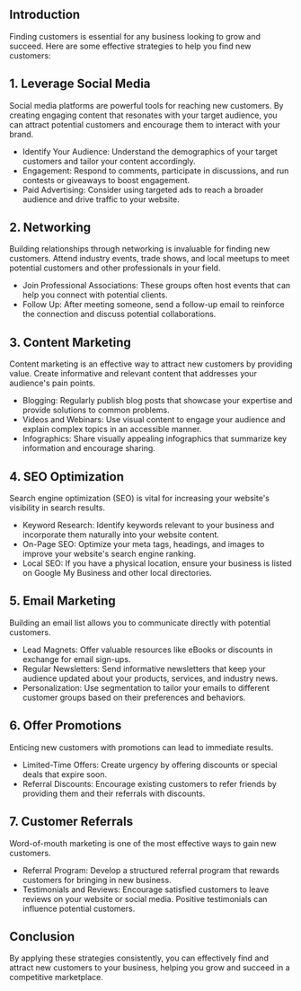 ## Introduction
Finding customers is essential for any business looking to grow and succeed. Here are some effective strategies to help you find new customers:

## 1. Leverage Social Media
Social media platforms are powerful tools for reaching new customers. By creating engaging content that resonates with your target audience, you can attract potential customers and encourage them to interact with your brand.  
- Identify Your Audience: Understand the demographics of your target customers and tailor your content accordingly.  
- Engagement: Respond to comments, participate in discussions, and run contests or giveaways to boost engagement.  
- Paid Advertising: Consider using targeted ads to reach a broader audience and drive traffic to your website.

## 2. Networking
Building relationships through networking is invaluable for finding new customers. Attend industry events, trade shows, and local meetups to meet potential customers and other professionals in your field.  
- Join Professional Associations: These groups often host events that can help you connect with potential clients.  
- Follow Up: After meeting someone, send a follow-up email to reinforce the connection and discuss potential collaborations.

## 3. Content Marketing
Content marketing is an effective way to attract new customers by providing value. Create informative and relevant content that addresses your audience's pain points.  
- Blogging: Regularly publish blog posts that showcase your expertise and provide solutions to common problems.  
- Videos and Webinars: Use visual content to engage your audience and explain complex topics in an accessible manner.  
- Infographics: Share visually appealing infographics that summarize key information and encourage sharing.

## 4. SEO Optimization
Search engine optimization (SEO) is vital for increasing your website's visibility in search results.  
- Keyword Research: Identify keywords relevant to your business and incorporate them naturally into your website content.  
- On-Page SEO: Optimize your meta tags, headings, and images to improve your website's search engine ranking.  
- Local SEO: If you have a physical location, ensure your business is listed on Google My Business and other local directories.

## 5. Email Marketing
Building an email list allows you to communicate directly with potential customers.  
- Lead Magnets: Offer valuable resources like eBooks or discounts in exchange for email sign-ups.  
- Regular Newsletters: Send informative newsletters that keep your audience updated about your products, services, and industry news.  
- Personalization: Use segmentation to tailor your emails to different customer groups based on their preferences and behaviors.

## 6. Offer Promotions
Enticing new customers with promotions can lead to immediate results.  
- Limited-Time Offers: Create urgency by offering discounts or special deals that expire soon.  
- Referral Discounts: Encourage existing customers to refer friends by providing them and their referrals with discounts.

## 7. Customer Referrals
Word-of-mouth marketing is one of the most effective ways to gain new customers.  
- Referral Program: Develop a structured referral program that rewards customers for bringing in new business.  
- Testimonials and Reviews: Encourage satisfied customers to leave reviews on your website or social media. Positive testimonials can influence potential customers.

## Conclusion
By applying these strategies consistently, you can effectively find and attract new customers to your business, helping you grow and succeed in a competitive marketplace.
